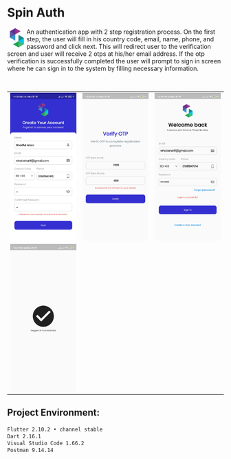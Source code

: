 # Spin Auth
 <p>
    <img src="assets/images/logo.png" height=45 align="left"> 
    <p>An authentication app with 2 step registration process. On the first step, the user will fill in his country code, email, name, phone, and password and click next. This will redirect user to the verification screen and user will receive 2 otps at his/her email address. If the otp verification is successfully completed the user will prompt to sign in screen where he can sign in to the system by filling necessary information. 
    </p>
 </p>
 <br>
<table>
  <tr>
    <td><img src="/assets/ss/1.jpg" width=270 ></td>
    <td><img src="/assets/ss/3.jpg" width=270 ></td>
    <td><img src="/assets/ss/4.jpg" width=270 ></td>
  </tr>
   <tr>
     <td><img src="/assets/ss/5.jpg" width=270 ></td>
  </tr>
 </table>


## Project Environment:
```
Flutter 2.10.2 • channel stable
Dart 2.16.1
Visual Studio Code 1.66.2
Postman 9.14.14
```

